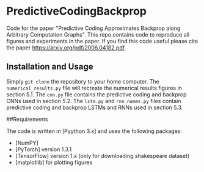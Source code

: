 # PredictiveCodingBackprop
Code for the paper "Predictive Coding Approximates Backprop along Arbitrary Computation Graphs". This repo contains code to reproduce all figures and experiments in the paper. If you find this code useful please cite the paper https://arxiv.org/pdf/2006.04182.pdf

## Installation and Usage
Simply `git clone` the repository to your home computer. The `numerical_results.py` file will recreate the numerical results figures in section 5.1. The `cnn.py` file contains the predictive coding and backprop CNNs used in section 5.2. The `lstm.py` and `rnn_names.py` files contain predictive coding and backprop LSTMs and RNNs used in section 5.3.

##Requirements 

The code is written in [Pyython 3.x] and uses the following packages:
* [NumPY]
* [PyTorch] version 1.3.1
* [TensorFlow] version 1.x (only for downloading shakespeare dataset)
* [matplotlib] for plotting figures


